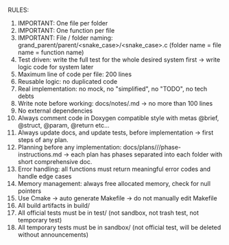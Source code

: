 RULES:
1. IMPORTANT: One file per folder
2. IMPORTANT: One function per file
3. IMPORTANT: File / folder naming: grand_parent/parent/<snake_case>/<snake_case>.c (folder name = file name = function name)
4. Test driven: write the full test for the whole desired system first -> write logic code for system later
5. Maximum line of code per file: 200 lines
6. Reusable logic: no duplicated code
7. Real implementation: no mock, no "simplified", no "TODO", no tech debts
8. Write note before working: docs/notes/<YYYYMMDD-HHMM-topic>.md -> no more than 100 lines
9. No external dependencies
10. Always comment code in Doxygen compatible style with metas @brief, @struct, @param, @return etc...
11. Always update docs, and update tests, before implementation -> first steps of any plan.
12. Planning before any implementation: docs/plans/<YYYYMMDD-HHMM-plan>/<phase>/phase-instructions.md -> each plan has phases separated into each folder with short comprehensive doc.
13. Error handling: all functions must return meaningful error codes and handle edge cases
14. Memory management: always free allocated memory, check for null pointers
15. Use Cmake -> auto generate Makefile -> do not manually edit Makefile
16. All build artifacts in build/
17. All official tests must be in test/ (not sandbox, not trash test, not temporary test)
18. All temporary tests must be in sandbox/ (not official test, will be deleted without announcements)